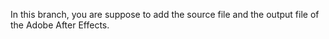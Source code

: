 In this branch, you are suppose to add the source file and the output file of the Adobe After Effects.
